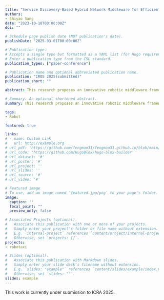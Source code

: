 ```yaml
---
title: "Service Discovery-Based Hybrid Network Middleware for Efficient Communication in Distributed Robotic Systems"
authors:
- Shiyao Sang
date: "2023-10-18T00:00:00Z"
doi: ""

# Schedule page publish date (NOT publication's date).
publishDate: "2025-03-01T00:00:00Z"

# Publication type.
# Accepts a single type but formatted as a YAML list (for Hugo requirements).
# Enter a publication type from the CSL standard.
publication_types: ["paper-conference"]

# Publication name and optional abbreviated publication name.
publication: "IROS 2025(submitted)"
publication_short: ""

abstract: This research proposes an innovative robotic middleware framework designed to improve the diversity, efficiency, and stability of communication within distributed robotic operating systems. The paper is currently under review for IROS 2025.

# Summary. An optional shortened abstract.
summary: This research proposes an innovative robotic middleware framework designed to improve the diversity, efficiency, and stability of communication within distributed robotic operating systems. The paper is currently under review for IROS 2025.

tags:
- Robot

featured: true

links:
# - name: Custom Link
#   url: http://example.org
# url_pdf: 'https://github.com/fengmao31/fengmao31.github.io/blob/main/content/publication/thesis_education_robot/ieeeconf_rimaos2c_draft.pdf'
# url_code: 'https://github.com/HugoBlox/hugo-blox-builder'
# url_dataset: '#'
# url_poster: '#'
# url_project: ''
# url_slides: ''
# url_source: '#'
# url_video: '#'

# Featured image
# To use, add an image named `featured.jpg/png` to your page's folder. 
image:
  caption: ''
  focal_point: ""
  preview_only: false

# Associated Projects (optional).
#   Associate this publication with one or more of your projects.
#   Simply enter your project's folder or file name without extension.
#   E.g. `internal-project` references `content/project/internal-project/index.md`.
#   Otherwise, set `projects: []`.
projects:
- robotaxi

# Slides (optional).
#   Associate this publication with Markdown slides.
#   Simply enter your slide deck's filename without extension.
#   E.g. `slides: "example"` references `content/slides/example/index.md`.
#   Otherwise, set `slides: ""`.
slides: example
---
```


This work is currently under submission to ICRA 2025.

<!-- This work is driven by the results in my [previous paper](/publication/conference-paper/) on LLMs.

{{% callout note %}}
Create your slides in Markdown - click the *Slides* button to check out the example.
{{% /callout %}}

Add the publication's **full text** or **supplementary notes** here. You can use rich formatting such as including [code, math, and images](https://docs.hugoblox.com/content/writing-markdown-latex/). -->
